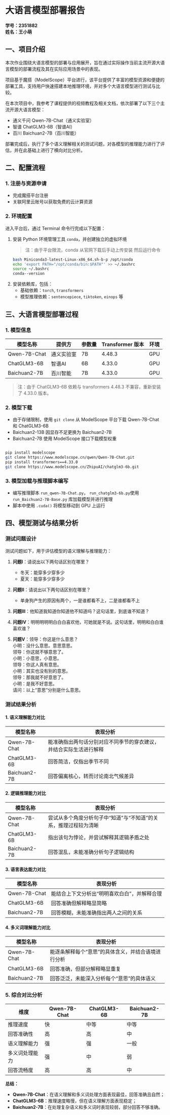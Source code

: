 
# 大语言模型部署报告

**学号：2351882**  
**姓名：王小萌**

## 一、项目介绍

本次作业围绕大语言模型的部署与应用展开，旨在通过实际操作当前主流开源大语言模型的部署流程及其在实际应用场景中的表现。

项目基于魔搭（ModelScope）平台进行，该平台提供了丰富的模型资源和便捷的部署工具，支持用户快速搭建本地推理环境，并对多个大语言模型进行测试与比较。

在本次项目中，我参考了课程提供的视频教程及相关文档，依次部署了以下三个主流开源大语言模型：

- 通义千问 Qwen-7B-Chat（通义实验室）
- 智谱 ChatGLM3-6B（智谱AI）
- 百川 Baichuan2-7B（百川智能）

部署完成后，执行了多个语义理解相关的测试问题，对各模型的推理能力进行了评估，并在此基础上进行了横向对比分析。

## 二、配置流程

### 1. 注册与资源申请

- 完成魔搭平台注册
- 关联阿里云账号以获取免费的云计算资源

### 2. 环境配置

进入平台后，通过 Terminal 命令行完成以下配置：

1. 安装 Python 环境管理工具 `conda`，并创建独立的虚拟环境  
   > 注：由于平台限流，conda 从官网下载后手动上传安装
   然后运行命令
   ```bash
   bash Miniconda3-latest-Linux-x86_64.sh-b-p /opt/conda
   echo 'export PATH="/opt/conda/bin:$PATH"' >> ~/.bashrc
   source ~/.bashrc
   conda--version
   ```
2. 安装依赖库，包括：
   - 基础依赖：`torch`, `transformers`
   - 模型推理依赖：`sentencepiece`, `tiktoken`, `einops` 等

## 三、大语言模型部署过程

### 1. 模型信息

| 模型名称             | 提供方     | 参数量 | Transformer 版本 | 环境 |
|----------------------|------------|--------|------------------|------|
| Qwen-7B-Chat         | 通义实验室 | 7B     | 4.48.3           | GPU  |
| ChatGLM3-6B          | 智谱AI     | 6B     | 4.33.0           | GPU  |
| Baichuan2-7B         | 百川智能   | 7B     | 4.33.0           | GPU  |

> 注：由于 ChatGLM3-6B 依赖与 transformers 4.48.3 不兼容，重新安装了 4.33.0 版本。

### 2. 模型下载

- 由于存储限制，使用 `git clone` 从 ModelScope 平台下载 Qwen-7B-Chat 和 ChatGLM3-6B
- Baichuan2-13B 因显存不足更换为 Baichuan2-7B
- Baichuan2-7B 使用 ModelScope 接口下载模型权重

```bash

pip install modelscope
git clone https://www.modelscope.cn/qwen/Qwen-7B-Chat.git
pip install transformers==4.33.0
git clone https://www.modelscope.cn/ZhipuAI/chatglm3-6b.git
```


### 3. 模型加载与推理脚本编写

- 编写推理脚本 `run_qwen-7B-Chat.py`， `run_chatglm3-6b.py`使用 `run_Baichuan2-7B-Base.py` 库加载模型并进行推理
- 脚本中使用 `.cuda()` 将模型移动到 GPU 上运行

## 四、模型测试与结果分析

### 测试问题设计

测试问题如下，用于评估模型的语义理解与推理能力：

1. **问题Ⅰ**：请说出以下两句话区别在哪里？
   - 冬天：能穿多少穿多少
   - 夏天：能穿多少穿多少

2. **问题Ⅱ**：请说出以下两句话区别在哪里？
   - 单身狗产生的原因有两个，一是谁都看不上，二是谁都看不上

3. **问题Ⅲ**：他知道我知道你知道他不知道吗？这句话里，到底谁不知道？

4. **问题Ⅳ**：明明明明明白白白喜欢他，可她就是不说。这句话里，明明和白白谁喜欢谁？

5. **问题Ⅴ**：领导：你这是什么意思？  
   小明：没什么意思。意思意思。  
   领导：你这就不够意思了。  
   小明：小意思，小意思。  
   领导：你这人真有意思。  
   小明：其实也没有别的意思。  
   领导：那我就不好意思了。  
   小明：是我不好意思。  
   请问：以上“意思”分别是什么意思。

### 测试结果分析

#### 1. 语义理解能力对比

| 模型名称             | 表现分析 |
|----------------------|----------|
| Qwen-7B-Chat         | 能准确指出两句话分别对应不同季节的穿衣建议，并结合实际生活进行解释 |
| ChatGLM3-6B          | 回答简洁，仅指出季节不同 |
| Baichuan2-7B         | 回答偏离核心，转而讨论南北气候差异 |

#### 2. 逻辑推理能力对比

| 模型名称             | 表现分析 |
|----------------------|----------|
| Qwen-7B-Chat         | 尝试从多个角度分析句子中“知道”与“不知道”的关系，推理过程较为清晰 |
| ChatGLM3-6B          | 指出该句为悖论，并尝试解释其逻辑矛盾之处 |
| Baichuan2-7B         | 回答混乱，未能准确分析句子逻辑结构 |

#### 3. 语言表达能力对比

| 模型名称             | 表现分析 |
|----------------------|----------|
| Qwen-7B-Chat         | 能结合上下文分析出“明明喜欢白白”，并解释合理 |
| ChatGLM3-6B          | 回答准确但解释略显简略 |
| Baichuan2-7B         | 回答模糊，未能准确指出两人之间的关系 |

#### 4. 多义词理解能力对比

| 模型名称             | 表现分析 |
|----------------------|----------|
| Qwen-7B-Chat         | 能逐条解释每个“意思”的具体含义，并结合语境进行分析 |
| ChatGLM3-6B          | 回答准确，但部分解释略显重复 |
| Baichuan2-7B         | 回答泛泛，未能深入分析每个“意思”的具体语义 |

### 5. 综合对比分析

| 维度             | Qwen-7B-Chat | ChatGLM3-6B | Baichuan2-7B      |
|------------------|--------------|-------------|-------------------|
| 推理速度         | 快           | 中等        | 中等              |
| 回答准确性       | 高           | 高          | 中                |
| 语义理解能力     | 强           | 强          | 一般              |
| 多义词处理能力   | 强           | 中          | 弱                |
| 回答流畅度       | 高           | 高          | 中                |

**总结：**
- **Qwen-7B-Chat**：在语义理解和多义词处理方面表现最佳，回答准确且自然；
- **ChatGLM3-6B**：推理速度略慢，但在语义理解方面表现稳定；
- **Baichuan2-7B**：在处理复杂语义和多义词时表现较弱，部分回答不够准确。
